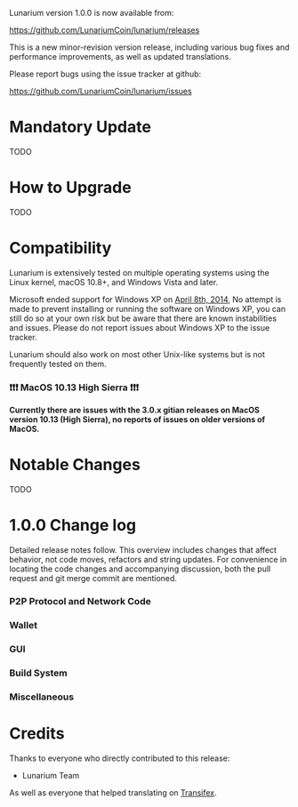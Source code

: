Lunarium version 1.0.0 is now available from:

  <https://github.com/LunariumCoin/lunarium/releases>

This is a new minor-revision version release, including various bug fixes and
performance improvements, as well as updated translations.

Please report bugs using the issue tracker at github:

  <https://github.com/LunariumCoin/lunarium/issues>


Mandatory Update
==============

TODO


How to Upgrade
==============

TODO


Compatibility
==============

Lunarium is extensively tested on multiple operating systems using
the Linux kernel, macOS 10.8+, and Windows Vista and later.

Microsoft ended support for Windows XP on [April 8th, 2014](https://www.microsoft.com/en-us/WindowsForBusiness/end-of-xp-support),
No attempt is made to prevent installing or running the software on Windows XP, you
can still do so at your own risk but be aware that there are known instabilities and issues.
Please do not report issues about Windows XP to the issue tracker.

Lunarium should also work on most other Unix-like systems but is not
frequently tested on them.

### :exclamation::exclamation::exclamation: MacOS 10.13 High Sierra :exclamation::exclamation::exclamation:

**Currently there are issues with the 3.0.x gitian releases on MacOS version 10.13 (High Sierra), no reports of issues on older versions of MacOS.**


Notable Changes
===============

TODO


1.0.0 Change log
=================

Detailed release notes follow. This overview includes changes that affect
behavior, not code moves, refactors and string updates. For convenience in locating
the code changes and accompanying discussion, both the pull request and
git merge commit are mentioned.

### P2P Protocol and Network Code


### Wallet


### GUI


### Build System


### Miscellaneous


Credits
=======

Thanks to everyone who directly contributed to this release:
- Lunarium Team

As well as everyone that helped translating on [Transifex](https://www.transifex.com/projects/p/lunarium-project-translations/).
